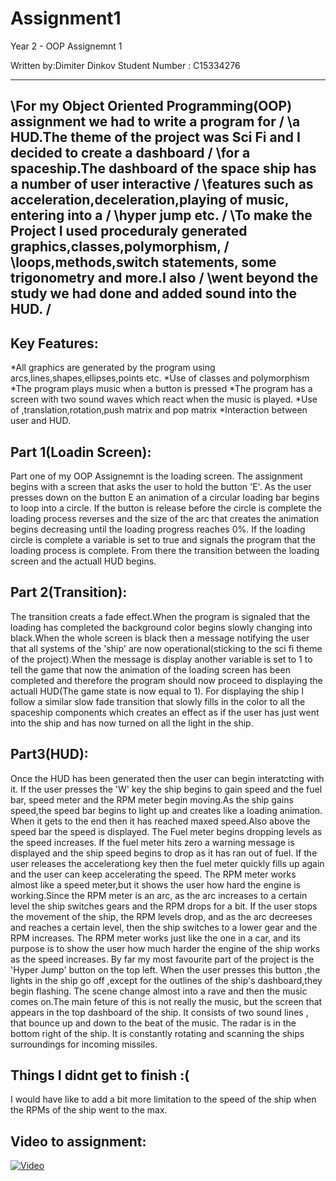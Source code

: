# Assignment1
Year 2 - OOP Assignemnt 1

Written by:Dimiter Dinkov
Student Number : C15334276

---------------------------------------------------------------------------------------------
\For my Object Oriented Programming(OOP) assignment we had to write a program for		    /
\a HUD.The theme of the project was Sci Fi and I decided to create a dashboard				/
\for a spaceship.The dashboard of the space ship has a number of user interactive			/
\features such as acceleration,deceleration,playing of music, entering into a				/
\hyper jump etc.																			/
\To make the Project I used proceduraly generated graphics,classes,polymorphism,			/
\loops,methods,switch statements, some trigonometry and more.I also							/
\went beyond the study we had done and added sound into the HUD.							/
---------------------------------------------------------------------------------------------

Key Features:
----------------------
*All graphics are generated by the program using arcs,lines,shapes,ellipses,points etc.
*Use of classes and polymorphism
*The program plays music when a button is pressed
*The program has a screen with two sound waves which
 react when the music is played.
*Use of ,translation,rotation,push matrix and pop matrix
*Interaction between user and HUD.


Part 1(Loadin Screen):
----------------------
Part one of my OOP Assignemnt is the loading screen.
The assignment begins with a screen that asks the user to hold the button 'E'.
As the user presses down on the button E an animation of a circular loading bar 
begins to loop into a circle. If the button is release before the circle is complete
the loading process reverses and the size of the arc that creates the animation begins
decreasing until the loading progress reaches 0%.
If the loading circle is complete a variable is set to true and signals the program that 
the loading process is complete.
From there the transition between the loading screen and the actuall HUD begins.

Part 2(Transition):
----------------------
The transition creats a fade effect.When the program is signaled that the loading 
has completed the background color begins slowly changing into black.When the whole 
screen is black then a message notifying the user that all systems of the 'ship' are
now operational(sticking to the sci fi theme of the project).When the message is display 
another variable is set to 1 to tell the game that now the animation of the loading screen has 
been completed and therefore the program should now proceed to displaying the actuall HUD(The game 
state is now equal to 1).
For displaying the ship I follow a similar slow fade transition that slowly fills in the
color to all the spaceship components which creates an effect as if the user has just
went into the ship and has now turned on all the light in the ship.


Part3(HUD):
----------------------
Once the HUD has been generated then the user can begin interatcting with it.
If the user presses the 'W' key the ship begins to gain speed and the fuel bar, 
speed meter and the RPM meter begin moving.As the ship gains speed,the speed bar
begins to light up and creates like a loading animation. When it gets to the end
then it has reached maxed speed.Also above the speed bar the speed is displayed.
The Fuel meter begins dropping levels as the speed increases. If the fuel meter hits zero
a warning message is displayed and the ship speed begins to drop as it has ran out of fuel.
If the user releases the accelerationg key then the fuel meter quickly fills up again 
and the user can keep accelerating the speed.
The RPM meter works almost like a speed meter,but it shows the user how hard the engine is
working.Since the RPM meter is an arc, as the arc increases to a certain level the ship 
switches gears and the RPM drops for a bit. If the user stops the movement of the ship, the RPM
levels drop, and as the arc decreeses and reaches a certain level, then the ship switches to a 
lower gear and the RPM increases. The RPM meter works just like the one in a car, and its purpose
is to show the user how much harder the engine of the ship works as the speed increases.
By far my most favourite part of the project is the 'Hyper Jump' button on the top left.
When the user presses this button ,the lights in the ship go off ,except for the outlines of the
ship's dashboard,they begin flashing. The scene change almost into a rave and then the music 
comes on.The main feture of this is not really the music, but the screen that appears in the
top dashboard of the ship. It consists of two sound lines , that bounce up and down to the
beat of the music.
The radar is in the bottom right of the ship. It is constantly rotating and scanning the 
ships surroundings for incoming missiles.


Things I didnt get to finish :(
--------------------------------
I would have like to add a bit more limitation to the speed of the ship when the RPMs
of the ship went to the max.




Video to assignment:
-----------------------------------
[![Video](http://img.www.youtube.com/vi/watch?v=aDer6RBOQx0&feature=youtu.be/0.jpg)](https://www.youtube.com/watch?v=aDer6RBOQx0&feature=youtu.be)